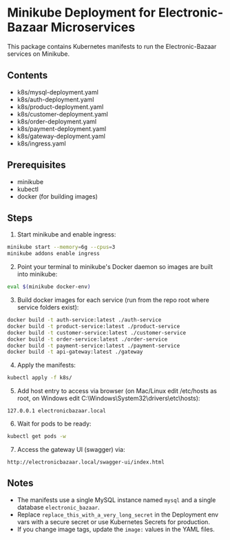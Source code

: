 # Minikube Deployment for Electronic-Bazaar Microservices

This package contains Kubernetes manifests to run the Electronic-Bazaar services on Minikube.

## Contents

- k8s/mysql-deployment.yaml
- k8s/auth-deployment.yaml
- k8s/product-deployment.yaml
- k8s/customer-deployment.yaml
- k8s/order-deployment.yaml
- k8s/payment-deployment.yaml
- k8s/gateway-deployment.yaml
- k8s/ingress.yaml

## Prerequisites

- minikube
- kubectl
- docker (for building images)

## Steps

1. Start minikube and enable ingress:

```bash
minikube start --memory=6g --cpus=3
minikube addons enable ingress
```

2. Point your terminal to minikube's Docker daemon so images are built into minikube:

```bash
eval $(minikube docker-env)
```

3. Build docker images for each service (run from the repo root where service folders exist):

```bash
docker build -t auth-service:latest ./auth-service
docker build -t product-service:latest ./product-service
docker build -t customer-service:latest ./customer-service
docker build -t order-service:latest ./order-service
docker build -t payment-service:latest ./payment-service
docker build -t api-gateway:latest ./gateway
```

4. Apply the manifests:

```bash
kubectl apply -f k8s/
```

5. Add host entry to access via browser (on Mac/Linux edit /etc/hosts as root, on Windows edit C:\\Windows\\System32\\drivers\\etc\\hosts):

```
127.0.0.1 electronicbazaar.local
```

6. Wait for pods to be ready:

```bash
kubectl get pods -w
```

7. Access the gateway UI (swagger) via:

```
http://electronicbazaar.local/swagger-ui/index.html
```

## Notes

- The manifests use a single MySQL instance named `mysql` and a single database `electronic_bazaar`.
- Replace `replace_this_with_a_very_long_secret` in the Deployment env vars with a secure secret or use Kubernetes Secrets for production.
- If you change image tags, update the `image:` values in the YAML files.

